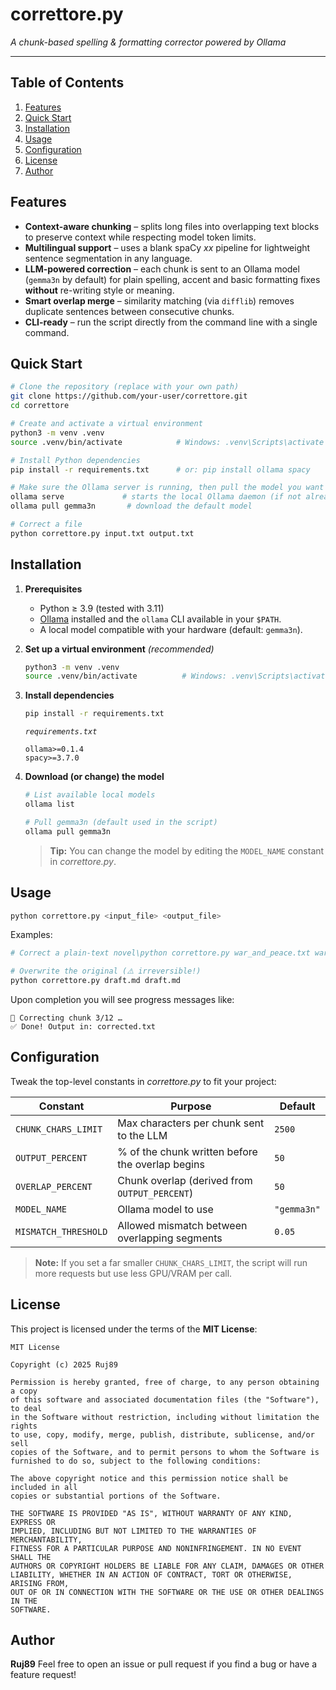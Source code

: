 # correttore.py

*A chunk-based spelling & formatting corrector powered by Ollama*

---

## Table of Contents

1. [Features](#features)
2. [Quick Start](#quick-start)
3. [Installation](#installation)
4. [Usage](#usage)
5. [Configuration](#configuration)
6. [License](#license)
7. [Author](#author)

<a id="features"></a>

## Features

* **Context-aware chunking** – splits long files into overlapping text blocks to preserve context while respecting model token limits.
* **Multilingual support** – uses a blank spaCy *xx* pipeline for lightweight sentence segmentation in any language.
* **LLM-powered correction** – each chunk is sent to an Ollama model (`gemma3n` by default) for plain spelling, accent and basic formatting fixes **without** re-writing style or meaning.
* **Smart overlap merge** – similarity matching (via `difflib`) removes duplicate sentences between consecutive chunks.
* **CLI-ready** – run the script directly from the command line with a single command.

<a id="quick-start"></a>

## Quick Start

```bash
# Clone the repository (replace with your own path)
git clone https://github.com/your-user/correttore.git
cd correttore

# Create and activate a virtual environment
python3 -m venv .venv
source .venv/bin/activate            # Windows: .venv\Scripts\activate

# Install Python dependencies
pip install -r requirements.txt      # or: pip install ollama spacy

# Make sure the Ollama server is running, then pull the model you want
ollama serve             # starts the local Ollama daemon (if not already running)
ollama pull gemma3n       # download the default model

# Correct a file
python correttore.py input.txt output.txt
```

<a id="installation"></a>

## Installation

1. **Prerequisites**

   * Python ≥ 3.9 (tested with 3.11)
   * [Ollama](https://ollama.ai) installed and the `ollama` CLI available in your `$PATH`.
   * A local model compatible with your hardware (default: `gemma3n`).

2. **Set up a virtual environment** *(recommended)*

   ```bash
   python3 -m venv .venv
   source .venv/bin/activate          # Windows: .venv\Scripts\activate
   ```

3. **Install dependencies**

   ```bash
   pip install -r requirements.txt
   ```

   *`requirements.txt`*

   ```text
   ollama>=0.1.4
   spacy>=3.7.0
   ```

4. **Download (or change) the model**

   ```bash
   # List available local models
   ollama list

   # Pull gemma3n (default used in the script)
   ollama pull gemma3n
   ```

   > **Tip:** You can change the model by editing the `MODEL_NAME` constant in *correttore.py*.

<a id="usage"></a>

## Usage

```bash
python correttore.py <input_file> <output_file>
```

Examples:

```bash
# Correct a plain-text novel\python correttore.py war_and_peace.txt war_and_peace_fixed.txt

# Overwrite the original (⚠️ irreversible!)
python correttore.py draft.md draft.md
```

Upon completion you will see progress messages like:

```
📝 Correcting chunk 3/12 …
✅ Done! Output in: corrected.txt
```

<a id="configuration"></a>

## Configuration

Tweak the top-level constants in *correttore.py* to fit your project:

| Constant             | Purpose                                          | Default     |
| -------------------- | ------------------------------------------------ | ----------- |
| `CHUNK_CHARS_LIMIT`  | Max characters per chunk sent to the LLM         | `2500`      |
| `OUTPUT_PERCENT`     | % of the chunk written before the overlap begins | `50`        |
| `OVERLAP_PERCENT`    | Chunk overlap (derived from `OUTPUT_PERCENT`)    | `50`        |
| `MODEL_NAME`         | Ollama model to use                              | `"gemma3n"` |
| `MISMATCH_THRESHOLD` | Allowed mismatch between overlapping segments    | `0.05`      |

> **Note:** If you set a far smaller `CHUNK_CHARS_LIMIT`, the script will run more requests but use less GPU/VRAM per call.

<a id="license"></a>

## License

This project is licensed under the terms of the **MIT License**:

```
MIT License

Copyright (c) 2025 Ruj89

Permission is hereby granted, free of charge, to any person obtaining a copy
of this software and associated documentation files (the "Software"), to deal
in the Software without restriction, including without limitation the rights
to use, copy, modify, merge, publish, distribute, sublicense, and/or sell
copies of the Software, and to permit persons to whom the Software is
furnished to do so, subject to the following conditions:

The above copyright notice and this permission notice shall be included in all
copies or substantial portions of the Software.

THE SOFTWARE IS PROVIDED "AS IS", WITHOUT WARRANTY OF ANY KIND, EXPRESS OR
IMPLIED, INCLUDING BUT NOT LIMITED TO THE WARRANTIES OF MERCHANTABILITY,
FITNESS FOR A PARTICULAR PURPOSE AND NONINFRINGEMENT. IN NO EVENT SHALL THE
AUTHORS OR COPYRIGHT HOLDERS BE LIABLE FOR ANY CLAIM, DAMAGES OR OTHER
LIABILITY, WHETHER IN AN ACTION OF CONTRACT, TORT OR OTHERWISE, ARISING FROM,
OUT OF OR IN CONNECTION WITH THE SOFTWARE OR THE USE OR OTHER DEALINGS IN THE
SOFTWARE.
```

<a id="author"></a>

## Author

**Ruj89**
Feel free to open an issue or pull request if you find a bug or have a feature request!

